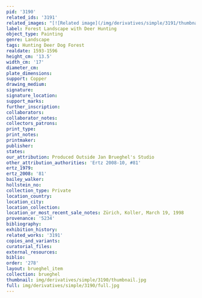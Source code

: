 ```yaml
---
pid: '3190'
related_ids: '3191'
related_images: "[![Related image](/img/derivatives/simple/3191/thumbnail.jpg)](/brughel/3191)"
label: Forest Landscape with Deer Hunting
object_type: Painting
genre: Landscape
tags: Hunting Deer Dog Forest
realdate: 1593-1596
height_cm: '13.5'
width_cm: '17'
diameter_cm: 
plate_dimensions: 
support: Copper
drawing_medium: 
signature: 
signature_location: 
support_marks: 
further_inscription: 
collaborators: 
collaborator_notes: 
collectors_patrons: 
print_type: 
print_notes: 
printmaker: 
publisher: 
states: 
our_attribution: Produced Outside Jan Brueghel's Studio
other_attribution_authorities: 'Ertz 2008-10, #81'
ertz_1979: 
ertz_2008: '81'
bailey_walker: 
hollstein_no: 
collection_type: Private
location_country: 
location_city: 
location_collection: 
location_or_most_recent_sale_notes: Zürich, Koller, March 19, 1998
provenance: '5234'
bibliography: 
exhibition_history: 
related_works: '3191'
copies_and_variants: 
curatorial_files: 
external_resources: 
biblio: 
order: '278'
layout: brueghel_item
collection: brueghel
thumbnail: img/derivatives/simple/3190/thumbnail.jpg
full: img/derivatives/simple/3190/full.jpg
---
```

